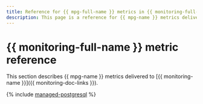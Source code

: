 ```yaml
---
title: Reference for {{ mpg-full-name }} metrics in {{ monitoring-full-name }}
description: This page is a reference for {{ mpg-name }} metrics delivered to {{ monitoring-full-name }}.
---
```


# {{ monitoring-full-name }} metric reference

This section describes {{ mpg-name }} metrics delivered to [{{ monitoring-name }}]({{ monitoring-doc-links }}).

{% include [managed-postgresql](../_includes/monitoring/metrics-ref/managed-postgresql.md) %}